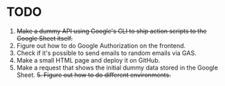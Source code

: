 # TODO

1. ~~Make a dummy API using Google's CLI to ship action scripts to the Google Sheet itself.~~
2. Figure out how to do Google Authorization on the frontend.
  1. Check if it's possible to send emails to random emails via GAS.
3. Make a small HTML page and deploy it on GitHub.
4. Make a request that shows the initial dummy data stored in the Google Sheet.
~~5. Figure out how to do different environments.~~
